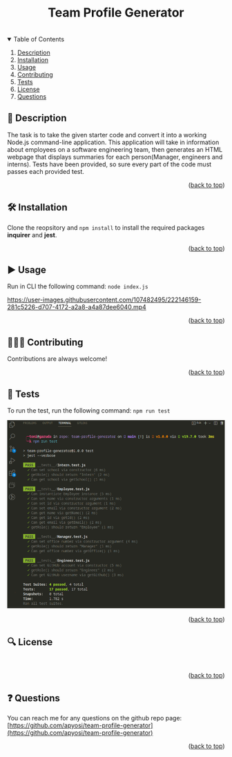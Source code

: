 <a id="readme-top"></a>

<div align="center">
<h1 align="center">Team Profile Generator</h1>
<a href="https://github.com/apyosi/team-profile-generator/graphs/contributors"><img src="https://img.shields.io/github/contributors/apyosi/team-profile-generator.svg?style=for-the-badge" alt=""></a>
<a href="https://github.com/apyosi/team-profile-generator/network/members"><img src="https://img.shields.io/github/forks/apyosi/team-profile-generator.svg?style=for-the-badge" alt=""></a>
<a href="https://github.com/apyosi/team-profile-generator/stargazers"><img src="https://img.shields.io/github/stars/apyosi/team-profile-generator.svg?style=for-the-badge" alt=""></a>
<a href="https://github.com/apyosi/team-profile-generator/issues"><img src="https://img.shields.io/github/issues/apyosi/team-profile-generator.svg?style=for-the-badge" alt=""></a>
<a href="https://opensource.org/licenses/MIT"><img src="https://img.shields.io/badge/License-MIT-yellow.svg" alt=""></a>
</div>
<details open>
  <summary>Table of Contents</summary>
  <ol>
    <li><a href="#description">Description</a></li>
    <li><a href="#installation">Installation</a></li>
    <li><a href="#usage">Usage</a></li>
    <li><a href="#contributing">Contributing</a></li>
    <li><a href="#tests">Tests</a></li>
    <li><a href="#license">License</a></li>
    <li><a href="#questions">Questions</a></li>
  </ol>
</details>


<h2 id="description">🧾 Description</h2>

The task is to take the given starter code and convert it into a working Node.js command-line application. This application will take in information
about employees on a software engineering team, then generates an HTML webpage that displays summaries for each person(Manager, engineers and interns). Tests have been provided, so sure every part of the code must passes each provided test. 

<p align="right">(<a href="#readme-top">back to top</a>)</p>

<h2 id="installation">🛠️ Installation</h2>

Clone the reopsitory and `npm install` to install the required packages **inquirer** and **jest**.

<p align="right">(<a href="#readme-top">back to top</a>)</p>

<h2 id="usage">▶️ Usage</h2>

Run in CLI the following command: `node index.js`

https://user-images.githubusercontent.com/107482495/222146159-281c5226-d707-4172-a2a8-a4a87dee6040.mp4

<p align="right">(<a href="#readme-top">back to top</a>)</p>

<h2 id="contributing">🧑🏻‍🔧 Contributing</h2>

Contributions are always welcome!

<p align="right">(<a href="#readme-top">back to top</a>)</p>

<h2 id="tests">🧪 Tests</h2>

To run the test, run the following command: ```npm run test```

![test](./assets/tests.png)

<p align="right">(<a href="#readme-top">back to top</a>)</p>

<h2 id="license">🔍 License</h2>

<a href="https://opensource.org/licenses/MIT"><img src="https://img.shields.io/badge/License-MIT-yellow.svg" alt=""></a>

<p align="right">(<a href="#readme-top">back to top</a>)</p>

<h2 id="questions">❓ Questions</h2>

You can reach me for any questions on the github repo page: [https://github.com/apyosi/team-profile-generator](https://github.com/apyosi/team-profile-generator)

<p align="right">(<a href="#readme-top">back to top</a>)</p>

